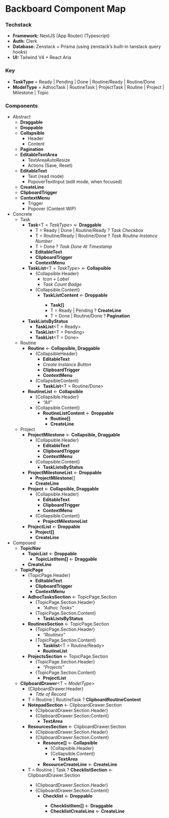 # Backboard Component Map

### Techstack

- **Framework:** NextJS (App Router) (Typescript)
- **Auth:** Clerk
- **Database:** Zenstack + Prisma (using zenstack’s built-in tanstack query hooks)
- **UI:** Tailwind V4 + React Aria

### **Key**

- **TaskType** = Ready | Pending | Done | Routine/Ready | Routine/Done
- **ModelType** = AdhocTask | RoutineTask | ProjectTask | Routine | Project | Milestone | Topic

### **Components**

- Abstract
    - **Draggable**
    - **Droppable**
    - **Collapsible**
        - Header
        - Content
    - **Pagination**
    - **EditableTextArea**
        - TextAreaAutoResize
        - Actions (Save, Reset)
    - **EditableText**
        - Text (read mode)
        - PopoverTextInput (edit mode, when focused)
    - **CreateLine**
    - **ClipboardTrigger**
    - **ContextMenu**
        - Trigger
        - Popover (Content WIP)
- Concrete
    - Task
        - **Task**<T = *TaskType*> ← **Draggable**
            - T = Ready | Done | Routine/Ready ? *Task Checkbox*
            - T = Routine/Ready | Routine/Done ? *Task Routine Instance Number*
            - T = Done ? *Task Done At Timestamp*
            - **EditableText**
            - **ClipboardTrigger**
            - **ContextMenu**
        - **TaskList**<T = *TaskType*> ← **Collapsible**
            - {Collapsible.Header}
                - *Icon + Label*
                - *Task Count Badge*
            - {Collapsible.Content}
                - **TaskListContent**<T> ← **Droppable**
                    - **Task[]**<T>
                    - T = Ready | Pending ? **CreateLine**
                    - T = Done | Routine/Done ? **Pagination**
        - **TaskListsByStatus**
            - **TaskList**<T = Ready>
            - **TaskList**<T = Pending>
            - **TaskList**<T = Done>
    - Routine
        - **Routine** ← **Collapsible, Draggable**
            - {CollapsibleHeader}
                - **EditableText**
                - *Create Instance Button*
                - **ClipboardTrigger**
                - **ContextMenu**
            - {CollapsibleContent}
                - **TaskList**<T = Routine/Done>
        - **RoutineList** ← **Collapsible**
            - {Collapsible.Header}
                - *“All”*
            - {Collapsible.Content}
                - **RoutineListContent** ← **Droppable**
                    - **Routine[]**
                    - **CreateLine**
    - Project
        - **ProjectMilestone** ← **Collapsible, Draggable**
            - {Collapsible.Header}
                - **EditableText**
                - **ClipboardTrigger**
                - **ContextMenu**
            - {Collapsible.Content}
                - **TaskListsByStatus**
        - **ProjectMilestoneList** ← **Droppable**
            - **ProjectMilestone**[]
            - **CreateLine**
        - **Project** ← **Collapsible, Draggable**
            - {Collapsible.Header}
                - **EditableText**
                - **ClipboardTrigger**
                - **ContextMenu**
            - {Collapsible.Content}
                - **ProjectMilestoneList**
        - **ProjectList** ← **Droppable**
            - **Project[]**
            - **CreateLine**
- Composed
    - **TopicNav**
        - **TopicList** ← **Droppable**
            - **TopicListItem[]** ← **Draggable**
        - **CreateLine**
    - **TopicPage**
        - {TopicPage.Header}
            - **EditableText**
            - **ClipboardTrigger**
            - **ContextMenu**
        - **AdhocTasksSection** ← TopicPage.Section
            - {TopicPage.Section.Header}
                - *“Adhoc Tasks”*
            - {TopicPage.Section.Content}
                - **TaskListsByStatus**
        - **RoutinesSection** ← TopicPage.Section
            - {TopicPage.Section.Header}
                - *“Routines”*
            - {TopicPage.Section.Content}
                - **Tasklist**<T = Routine/Ready>
                - **RoutineList**
        - **ProjectsSection** ← TopicPage.Section
            - {TopicPage.Section.Header}
                - *“Projects”*
            - {TopicPage.Section.Content}
                - **ProjectList**
    - **ClipboardDrawer**<T = *ModelType*>
        - {ClipboardDrawer.Header}
            - *Title of Record*
        - T = Routine | RoutineTask ? **ClipboardRoutineContent**
        - **NotepadSection** ← ClipboardDrawer.Section
            - {ClipboardDrawer.Section.Header}
            - {ClipboardDrawer.Section.Content}
                - **TextArea**
        - **ResourcesSection** ← ClipboardDrawer.Section
            - {ClipboardDrawer.Section.Header}
            - {ClipboardDrawer.Section.Content}
                - **Resource[]** ← **Collapsible**
                    - {Collapsible.Header}
                    - {Collapsible.Content}
                        - **TextArea**
                - **ResourceCreateLine** ← **CreateLine**
        - T = Routine | Task ? **ChecklistSection**<T> ← ClipboardDrawer.Section
            - {ClipboardDrawer.Section.Header}
            - {ClipboardDrawer.Section.Content}
                - **Checklist**<T> ← **Droppable**
                    - **ChecklistItem[]**<T> ← **Draggable**
                    - **ChecklistCreateLine** ← **CreateLine**